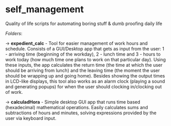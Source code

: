 # self_management
Quality of life scripts for automating boring stuff &amp; dumb proofing daily life  


_Folders_:  

→ **expedient_calc**  - Tool for easier management of work hours and schedule. Consists of a GUI/Desktop app that gets as input from the user: 1 - arriving time (beginning of the workday), 2 - lunch time and 3 - hours to work today (how much time one plans to work on that particular day). Using these inputs, the app calculates the return time (the time at which the user should be arriving from lunch) and the leaving time (the moment the user should be wrapping up and going home). Besides showing the output times in LCD-like displays, this tool also works as an alarm clock (playing a sound and generating popups) for when the user should clocking in/clocking out of work.  
  
→ **calculadHora**  - Simple desktop GUI app that runs time based (hexadecimal) mathematical operations. Easily calculates sums and subtractions of hours and minutes, solving expressions provided by the user via keyboard input.

